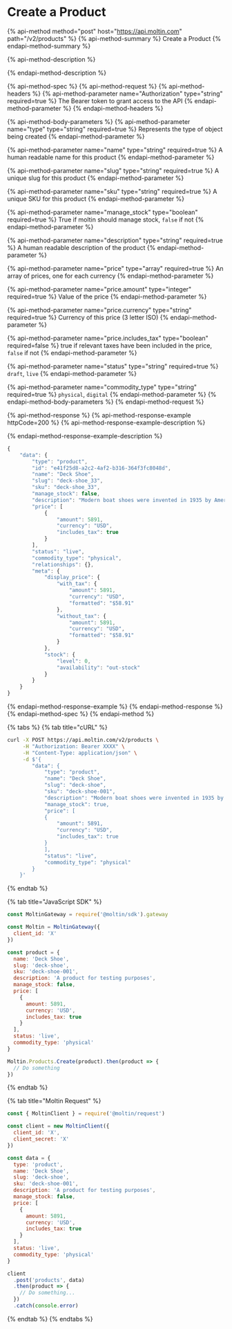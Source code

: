 # Create a Product

{% api-method method="post" host="https://api.moltin.com" path="/v2/products" %}
{% api-method-summary %}
Create a Product
{% endapi-method-summary %}

{% api-method-description %}

{% endapi-method-description %}

{% api-method-spec %}
{% api-method-request %}
{% api-method-headers %}
{% api-method-parameter name="Authorization" type="string" required=true %}
The Bearer token to grant access to the API
{% endapi-method-parameter %}
{% endapi-method-headers %}

{% api-method-body-parameters %}
{% api-method-parameter name="type" type="string" required=true %}
Represents the type of object being created
{% endapi-method-parameter %}

{% api-method-parameter name="name" type="string" required=true %}
A human readable name for this product
{% endapi-method-parameter %}

{% api-method-parameter name="slug" type="string" required=true %}
A unique slug for this product
{% endapi-method-parameter %}

{% api-method-parameter name="sku" type="string" required=true %}
A unique SKU for this product
{% endapi-method-parameter %}

{% api-method-parameter name="manage\_stock" type="boolean" required=true %}
True if moltin should manage stock, `false` if not
{% endapi-method-parameter %}

{% api-method-parameter name="description" type="string" required=true %}
A human readable description of the product
{% endapi-method-parameter %}

{% api-method-parameter name="price" type="array" required=true %}
An array of prices, one for each currency
{% endapi-method-parameter %}

{% api-method-parameter name="price.amount" type="integer" required=true %}
Value of the price
{% endapi-method-parameter %}

{% api-method-parameter name="price.currency" type="string" required=true %}
Currency of this price \(3 letter ISO\)
{% endapi-method-parameter %}

{% api-method-parameter name="price.includes\_tax" type="boolean" required=false %}
true if relevant taxes have been included in the price, `false` if not
{% endapi-method-parameter %}

{% api-method-parameter name="status" type="string" required=true %}
`draft`, `live`
{% endapi-method-parameter %}

{% api-method-parameter name="commodity\_type" type="string" required=true %}
`physical`, `digital`
{% endapi-method-parameter %}
{% endapi-method-body-parameters %}
{% endapi-method-request %}

{% api-method-response %}
{% api-method-response-example httpCode=200 %}
{% api-method-response-example-description %}

{% endapi-method-response-example-description %}

```javascript
{
    "data": {
        "type": "product",
        "id": "e41f25d8-a2c2-4af2-b316-364f3fc8048d",
        "name": "Deck Shoe",
        "slug": "deck-shoe_33",
        "sku": "deck-shoe_33",
        "manage_stock": false,
        "description": "Modern boat shoes were invented in 1935 by American Paul A. Sperry",
        "price": [
            {
                "amount": 5891,
                "currency": "USD",
                "includes_tax": true
            }
        ],
        "status": "live",
        "commodity_type": "physical",
        "relationships": {},
        "meta": {
            "display_price": {
                "with_tax": {
                    "amount": 5891,
                    "currency": "USD",
                    "formatted": "$58.91"
                },
                "without_tax": {
                    "amount": 5891,
                    "currency": "USD",
                    "formatted": "$58.91"
                }
            },
            "stock": {
                "level": 0,
                "availability": "out-stock"
            }
        }
    }
}
```
{% endapi-method-response-example %}
{% endapi-method-response %}
{% endapi-method-spec %}
{% endapi-method %}

{% tabs %}
{% tab title="cURL" %}
```bash
curl -X POST https://api.moltin.com/v2/products \
     -H "Authorization: Bearer XXXX" \
     -H "Content-Type: application/json" \
     -d $'{
        "data": {
            "type": "product",
            "name": "Deck Shoe",
            "slug": "deck-shoe",
            "sku": "deck-shoe-001",
            "description": "Modern boat shoes were invented in 1935 by American Paul A. Sperry",
            "manage_stock": true,
            "price": [
            {
                "amount": 5891,
                "currency": "USD",
                "includes_tax": true
            }
            ],
            "status": "live",
            "commodity_type": "physical"
        }
    }'
```
{% endtab %}

{% tab title="JavaScript SDK" %}
```javascript
const MoltinGateway = require('@moltin/sdk').gateway

const Moltin = MoltinGateway({
  client_id: 'X'
})

const product = {
  name: 'Deck Shoe',
  slug: 'deck-shoe',
  sku: 'deck-shoe-001',
  description: 'A product for testing purposes',
  manage_stock: false,
  price: [
    {
      amount: 5891,
      currency: 'USD',
      includes_tax: true
    }
  ],
  status: 'live',
  commodity_type: 'physical'
}

Moltin.Products.Create(product).then(product => {
  // Do something
})
```
{% endtab %}

{% tab title="Moltin Request" %}
```javascript
const { MoltinClient } = require('@moltin/request')

const client = new MoltinClient({
  client_id: 'X',
  client_secret: 'X'
})

const data = {
  type: 'product',
  name: 'Deck Shoe',
  slug: 'deck-shoe',
  sku: 'deck-shoe-001',
  description: 'A product for testing purposes',
  manage_stock: false,
  price: [
    {
      amount: 5891,
      currency: 'USD',
      includes_tax: true
    }
  ],
  status: 'live',
  commodity_type: 'physical'
}

client
  .post('products', data)
  .then(product => {
    // Do something...
  })
  .catch(console.error)
```
{% endtab %}
{% endtabs %}


